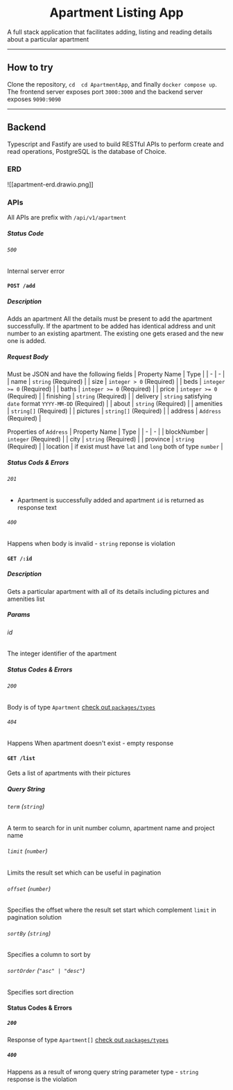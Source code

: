 <h1 align="center"> Apartment Listing App </h1>

A full stack application that facilitates adding, listing and reading details about a particular apartment

---
## How to try

Clone the repository, `cd  cd ApartmentApp`, and finally `docker compose up`. The frontend server exposes port `3000:3000` and the backend server exposes `9090:9090`

---
## Backend
Typescript and Fastify are used to build RESTful APIs to perform create and read operations, PostgreSQL is the database of Choice.

### ERD
![[apartment-erd.drawio.png]]
### APIs
All APIs are prefix with `/api/v1/apartment`
##### Status Code
###### `500`
Internal server error

#### `POST /add`
##### Description
Adds an apartment All the details must be present to add the apartment successfully. If the apartment to be added has identical address and unit number to an existing apartment. The existing one gets erased and the new one is added.
##### Request Body
Must be JSON and have the following fields
| Property Name | Type | 
| - | - |
| name | `string` (Required) | 
| size | `integer > 0` (Required) | 
| beds | `integer >= 0` (Required) | 
| baths | `integer >= 0` (Required) | 
| price | `integer >= 0` (Required) | 
| finishing | `string` (Required) | 
| delivery | `string` satisfying `date` format `YYYY-MM-DD` (Required) | 
| about | `string` (Required) |
| amenities | `string[]` (Required) |
| pictures | `string[]` (Required) |
| address | `Address` (Required) |

Properties of `Address`
| Property Name | Type | 
| - | - |
| blockNumber | `integer` (Required) | 
| city | `string` (Required) | 
| province | `string` (Required) | 
| location | if exist must have `lat` and `long` both of type `number` | 

##### Status Cods & Errors
###### `201` 
- Apartment is successfully added and apartment `id` is returned as response text
###### `400`
Happens when body is invalid - `string` reponse is violation 

#### `GET /:id`
##### Description
Gets a particular apartment with all of its details including pictures and amenities list
##### Params
###### id
The integer identifier of the apartment
##### Status Codes & Errors
###### `200`
Body is of type `Apartment` [check out `packages/types`](./packages/types/index.ts)
###### `404`
Happens When apartment doesn't exist - empty response

#### `GET /list`
Gets a list of apartments with their pictures
##### Query String
###### `term` (`string`)
A term to search for in unit number column, apartment name and project name
###### `limit` (`number`)
Limits the result set which can be useful in pagination
###### `offset` (`number`)
Specifies the offset where the result set start which complement `limit` in pagination solution
###### `sortBy` (`string`)
Specifies a column to sort by
###### `sortOrder` (`"asc" | "desc"`)
Specifies sort direction
#### Status Codes & Errors
##### `200`
Response of type `Apartment[]` [check out `packages/types`](./packages/types/index.ts)
##### `400`
Happens as a result of wrong query string parameter type - `string` response is the violation